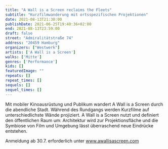 ```yaml
---
title: "A Wall is a Screen reclaims the Fleets"
subtitle: "Kurzfilmwanderung mit ortsspezifischen Projektionen"
date: 2021-08-13T21:30:00
publishDate: 2021-06-25T19:40:36+02:00
end: 2021-08-13T23:59:00
draft: false
street: "Admiralitätstraße 74"
address: "20459 Hamburg"
organizers: ["Westwerk"]
artists: ['A Wall is a Screen']
walks: ['Mitte']
genres: ['Performance']
kids: []
featuredImage: ""
repeats: []
repeat_times: []
sequels: []
sequel_times: []
---
```


Mit mobiler Kinoausrüstung und Publikum wandert A Wall is a Screen durch die abendliche Stadt. Während des Rundgangs werden Kurzfilme auf unterschiedlichste Wände projiziert. A Wall is a Screen nutzt und definiert den öffentlichen Raum um: Architektur wird zur Projektionsfläche und die Symbiose von Film und Umgebung lässt überraschend neue Eindrücke entstehen.



Anmeldung ab 30.7. erforderlich unter www.awallisascreen.com

